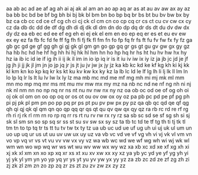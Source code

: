 aa ab ac ad ae af ag ah ai aj ak al am an ao ap aq ar as at au av aw ax ay az
ba bb bc bd be bf bg bh bi bj bk bl bm bn bo bp bq br bs bt bu bv bw bx by bz
ca cb cc cd ce cf cg ch ci cj ck cl cm cn co cp cq cr cs ct cu cv cw cx cy cz
da db dc dd de df dg dh di dj dk dl dm dn do dp dq dr ds dt du dv dw dx dy dz
ea eb ec ed ee ef eg eh ei ej ek el em en eo ep eq er es et eu ev ew ex ey ez
fa fb fc fd fe ff fg fh fi fj fk fl fm fn fo fp fq fr fs ft fu fv fw fx fy fz
ga gb gc gd ge gf gg gh gi gj gk gl gm gn go gp gq gr gs gt gu gv gw gx gy gz
ha hb hc hd he hf hg hh hi hj hk hl hm hn ho hp hq hr hs ht hu hv hw hx hy hz
ia ib ic id ie if ig ih ii ij ik il im in io ip iq ir is it iu iv iw ix iy iz
ja jb jc jd je jf jg jh ji jj jk jl jm jn jo jp jq jr js jt ju jv jw jx jy jz
ka kb kc kd ke kf kg kh ki kj kk kl km kn ko kp kq kr ks kt ku kv kw kx ky kz
la lb lc ld le lf lg lh li lj lk ll lm ln lo lp lq lr ls lt lu lv lw lx ly lz
ma mb mc md me mf mg mh mi mj mk ml mm mn mo mp mq mr ms mt mu mv mw mx my mz
na nb nc nd ne nf ng nh ni nj nk nl nm nn no np nq nr ns nt nu nv nw nx ny nz
oa ob oc od oe of og oh oi oj ok ol om on oo op oq or os ot ou ov ow ox oy oz
pa pb pc pd pe pf pg ph pi pj pk pl pm pn po pp pq pr ps pt pu pv pw px py pz
qa qb qc qd qe qf qg qh qi qj qk ql qm qn qo qp qq qr qs qt qu qv qw qx qy qz
ra rb rc rd re rf rg rh ri rj rk rl rm rn ro rp rq rr rs rt ru rv rw rx ry rz
sa sb sc sd se sf sg sh si sj sk sl sm sn so sp sq sr ss st su sv sw sx sy sz
ta tb tc td te tf tg th ti tj tk tl tm tn to tp tq tr ts tt tu tv tw tx ty tz
ua ub uc ud ue uf ug uh ui uj uk ul um un uo up uq ur us ut uu uv uw ux uy uz
va vb vc vd ve vf vg vh vi vj vk vl vm vn vo vp vq vr vs vt vu vv vw vx vy vz
wa wb wc wd we wf wg wh wi wj wk wl wm wn wo wp wq wr ws wt wu wv ww wx wy wz
xa xb xc xd xe xf xg xh xi xj xk xl xm xn xo xp xq xr xs xt xu xv xw xx xy xz
ya yb yc yd ye yf yg yh yi yj yk yl ym yn yo yp yq yr ys yt yu yv yw yx yy yz
za zb zc zd ze zf zg zh zi zj zk zl zm zn zo zp zq zr zs zt zu zv zw zx zy zz
